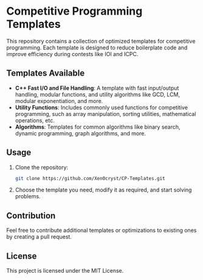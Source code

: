 # Competitive Programming Templates

This repository contains a collection of optimized templates for competitive programming. Each template is designed to reduce boilerplate code and improve efficiency during contests like IOI and ICPC.

## Templates Available

- **C++ Fast I/O and File Handling**: A template with fast input/output handling, modular functions, and utility algorithms like GCD, LCM, modular exponentiation, and more.
- **Utility Functions**: Includes commonly used functions for competitive programming, such as array manipulation, sorting utilities, mathematical operations, etc.
- **Algorithms**: Templates for common algorithms like binary search, dynamic programming, graph algorithms, and more.

## Usage

1. Clone the repository:
    ```bash
    git clone https://github.com/Xen0cryst/CP-Templates.git
    ```

2. Choose the template you need, modify it as required, and start solving problems.

## Contribution

Feel free to contribute additional templates or optimizations to existing ones by creating a pull request.

## License

This project is licensed under the MIT License.
